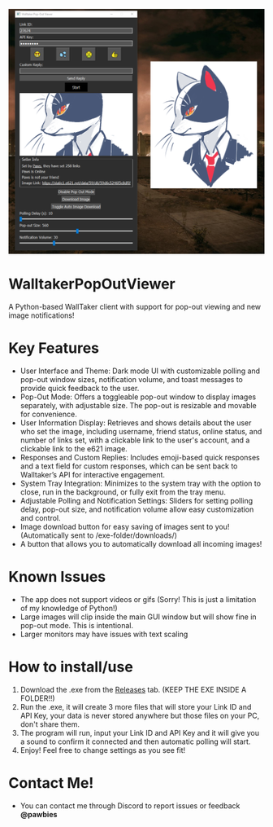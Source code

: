![alt text](https://github.com/FerretPaws/WalltakerPopOutViewer/blob/main/readmeresources/v1.0.2%20img.png)

# WalltakerPopOutViewer
A Python-based WallTaker client with support for pop-out viewing and new image notifications!

# Key Features
- User Interface and Theme: Dark mode UI with customizable polling and pop-out window sizes, notification volume, and toast messages to provide quick feedback to the user.
- Pop-Out Mode: Offers a toggleable pop-out window to display images separately, with adjustable size. The pop-out is resizable and movable for convenience.
- User Information Display: Retrieves and shows details about the user who set the image, including username, friend status, online status, and number of links set, with a clickable link to the user's account, and a clickable link to the e621 image.
- Responses and Custom Replies: Includes emoji-based quick responses and a text field for custom responses, which can be sent back to Walltaker’s API for interactive engagement.
- System Tray Integration: Minimizes to the system tray with the option to close, run in the background, or fully exit from the tray menu.
- Adjustable Polling and Notification Settings: Sliders for setting polling delay, pop-out size, and notification volume allow easy customization and control.
- Image download button for easy saving of images sent to you! (Automatically sent to /exe-folder/downloads/)
- A button that allows you to automatically download all incoming images!

# Known Issues
- The app does not support videos or gifs (Sorry! This is just a limitation of my knowledge of Python!)
- Large images will clip inside the main GUI window but will show fine in pop-out mode. This is intentional.
- Larger monitors may have issues with text scaling

# How to install/use
1. Download the .exe from the [Releases](https://github.com/FerretPaws/WalltakerPopOutViewer/releases) tab. (KEEP THE EXE INSIDE A FOLDER!!)
2. Run the .exe, it will create 3 more files that will store your Link ID and API Key, your data is never stored anywhere but those files on your PC, don't share them.
3. The program will run, input your Link ID and API Key and it will give you a sound to confirm it connected and then automatic polling will start.
4. Enjoy! Feel free to change settings as you see fit!

# Contact Me!
- You can contact me through Discord to report issues or feedback **@pawbies**
